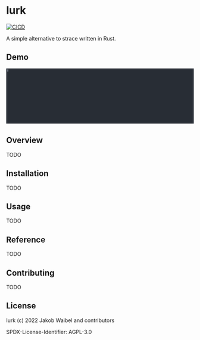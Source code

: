 # lurk

[![CICD](https://github.com/JakWai01/lurk/actions/workflows/CICD.yml/badge.svg)](https://github.com/JakWai01/lurk/actions/workflows/CICD.yml)

A simple alternative to strace written in Rust.

## Demo

![Demo](assets/screencast.svg)

## Overview

TODO

## Installation

TODO

## Usage

TODO

## Reference

TODO

## Contributing

TODO

## License

lurk (c) 2022 Jakob Waibel and contributors

SPDX-License-Identifier: AGPL-3.0
